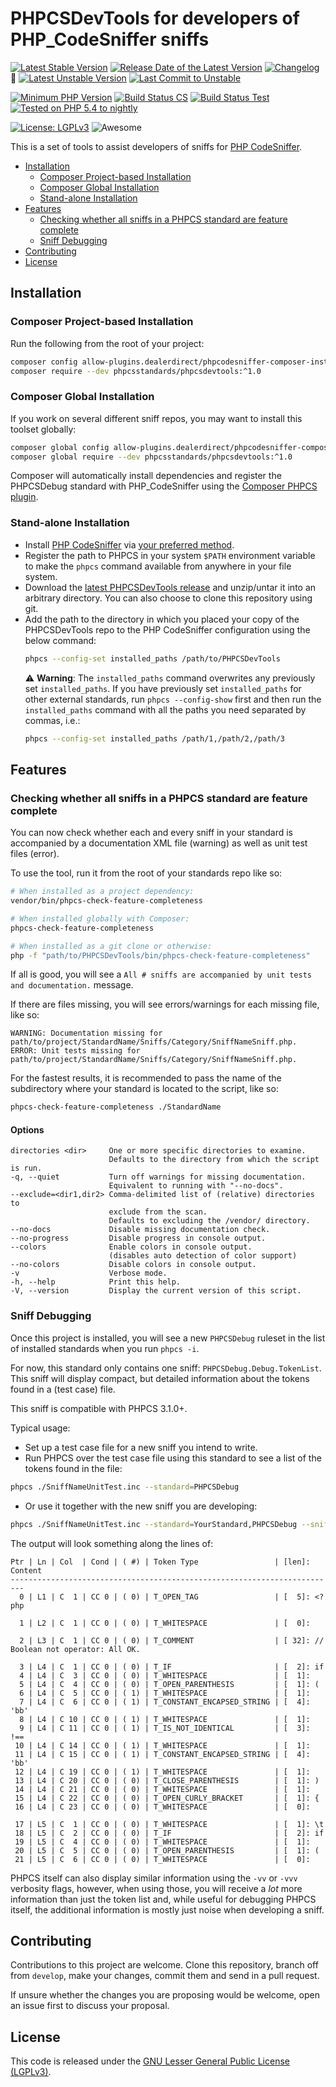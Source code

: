 PHPCSDevTools for developers of PHP_CodeSniffer sniffs
=====================================================

<div aria-hidden="true">

[![Latest Stable Version](https://poser.pugx.org/phpcsstandards/phpcsdevtools/v/stable)](https://packagist.org/packages/phpcsstandards/phpcsdevtools)
[![Release Date of the Latest Version](https://img.shields.io/github/release-date/PHPCSStandards/PHPCSDevTools.svg?maxAge=1800)](https://github.com/PHPCSStandards/PHPCSDevTools/releases)
[![Changelog](https://img.shields.io/github/v/release/PHPCSStandards/PHPCSDevTools?label=Changelog&sort=semver)](https://github.com/PHPCSStandards/PHPCSDevTools/blob/stable/CHANGELOG.md)
:construction:
[![Latest Unstable Version](https://img.shields.io/badge/unstable-dev--develop-e68718.svg?maxAge=2419200)](https://packagist.org/packages/phpcsstandards/phpcsdevtools#dev-develop)
[![Last Commit to Unstable](https://img.shields.io/github/last-commit/PHPCSStandards/PHPCSDevTools/develop.svg)](https://github.com/PHPCSStandards/PHPCSDevTools/commits/develop)

[![Minimum PHP Version](https://img.shields.io/packagist/php-v/phpcsstandards/phpcsdevtools.svg?maxAge=3600)](https://packagist.org/packages/phpcsstandards/phpcsdevtools)
[![Build Status CS](https://github.com/PHPCSStandards/PHPCSDevTools/actions/workflows/cs.yml/badge.svg)](https://github.com/PHPCSStandards/PHPCSDevTools/actions/workflows/cs.yml)
[![Build Status Test](https://github.com/PHPCSStandards/PHPCSDevTools/actions/workflows/test.yml/badge.svg)](https://github.com/PHPCSStandards/PHPCSDevTools/actions/workflows/test.yml)
[![Tested on PHP 5.4 to nightly](https://img.shields.io/badge/tested%20on-PHP%205.4%20|%205.5%20|%205.6%20|%207.0%20|%207.1%20|%207.2%20|%207.3%20|%207.4%20|%208.0%20|%208.1%20|%20nightly-brightgreen.svg?maxAge=2419200)](https://github.com/PHPCSStandards/PHPCSDevTools/actions?query=workflow%3ATest)

[![License: LGPLv3](https://poser.pugx.org/phpcsstandards/phpcsdevtools/license)](https://github.com/PHPCSStandards/PHPCSDevTools/blob/stable/LICENSE)
![Awesome](https://img.shields.io/badge/awesome%3F-yes!-brightgreen.svg)

</div>

This is a set of tools to assist developers of sniffs for [PHP CodeSniffer](https://github.com/squizlabs/PHP_CodeSniffer).

* [Installation](#installation)
    + [Composer Project-based Installation](#composer-project-based-installation)
    + [Composer Global Installation](#composer-global-installation)
    + [Stand-alone Installation](#stand-alone-installation)
* [Features](#features)
    + [Checking whether all sniffs in a PHPCS standard are feature complete](#checking-whether-all-sniffs-in-a-phpcs-standard-are-feature-complete)
    + [Sniff Debugging](#sniff-debugging)
* [Contributing](#contributing)
* [License](#license)


Installation
-------------------------------------------

### Composer Project-based Installation

Run the following from the root of your project:
```bash
composer config allow-plugins.dealerdirect/phpcodesniffer-composer-installer true
composer require --dev phpcsstandards/phpcsdevtools:^1.0
```

### Composer Global Installation

If you work on several different sniff repos, you may want to install this toolset globally:
```bash
composer global config allow-plugins.dealerdirect/phpcodesniffer-composer-installer true
composer global require --dev phpcsstandards/phpcsdevtools:^1.0
```

Composer will automatically install dependencies and register the PHPCSDebug standard with PHP_CodeSniffer using the [Composer PHPCS plugin](https://github.com/PHPCSStandards/composer-installer).


### Stand-alone Installation

* Install [PHP CodeSniffer](https://github.com/squizlabs/PHP_CodeSniffer) via [your preferred method](https://github.com/squizlabs/PHP_CodeSniffer#installation).
* Register the path to PHPCS in your system `$PATH` environment variable to make the `phpcs` command available from anywhere in your file system.
* Download the [latest PHPCSDevTools release](https://github.com/PHPCSStandards/PHPCSDevTools/releases) and unzip/untar it into an arbitrary directory.
    You can also choose to clone this repository using git.
* Add the path to the directory in which you placed your copy of the PHPCSDevTools repo to the PHP CodeSniffer configuration using the below command:
   ```bash
   phpcs --config-set installed_paths /path/to/PHPCSDevTools
   ```
   :warning: **Warning**: The `installed_paths` command overwrites any previously set `installed_paths`. If you have previously set `installed_paths` for other external standards, run `phpcs --config-show` first and then run the `installed_paths` command with all the paths you need separated by commas, i.e.:
   ```bash
   phpcs --config-set installed_paths /path/1,/path/2,/path/3
   ```


Features
------------------------------

### Checking whether all sniffs in a PHPCS standard are feature complete

You can now check whether each and every sniff in your standard is accompanied by a documentation XML file (warning) as well as unit test files (error).

To use the tool, run it from the root of your standards repo like so:
```bash
# When installed as a project dependency:
vendor/bin/phpcs-check-feature-completeness

# When installed globally with Composer:
phpcs-check-feature-completeness

# When installed as a git clone or otherwise:
php -f "path/to/PHPCSDevTools/bin/phpcs-check-feature-completeness"
```

If all is good, you will see a `All # sniffs are accompanied by unit tests and documentation.` message.

If there are files missing, you will see errors/warnings for each missing file, like so:
```
WARNING: Documentation missing for path/to/project/StandardName/Sniffs/Category/SniffNameSniff.php.
ERROR: Unit tests missing for path/to/project/StandardName/Sniffs/Category/SniffNameSniff.php.
```

For the fastest results, it is recommended to pass the name of the subdirectory where your standard is located to the script, like so:
```bash
phpcs-check-feature-completeness ./StandardName
```

#### Options
```
directories <dir>     One or more specific directories to examine.
                      Defaults to the directory from which the script is run.
-q, --quiet           Turn off warnings for missing documentation.
                      Equivalent to running with "--no-docs".
--exclude=<dir1,dir2> Comma-delimited list of (relative) directories to
                      exclude from the scan.
                      Defaults to excluding the /vendor/ directory.
--no-docs             Disable missing documentation check.
--no-progress         Disable progress in console output.
--colors              Enable colors in console output.
                      (disables auto detection of color support)
--no-colors           Disable colors in console output.
-v                    Verbose mode.
-h, --help            Print this help.
-V, --version         Display the current version of this script.
```


### Sniff Debugging

Once this project is installed, you will see a new `PHPCSDebug` ruleset in the list of installed standards when you run `phpcs -i`.

For now, this standard only contains one sniff: `PHPCSDebug.Debug.TokenList`.
This sniff will display compact, but detailed information about the tokens found in a (test case) file.

This sniff is compatible with PHPCS 3.1.0+.

Typical usage:
* Set up a test case file for a new sniff you intend to write.
* Run PHPCS over the test case file using this standard to see a list of the tokens found in the file:
```bash
phpcs ./SniffNameUnitTest.inc --standard=PHPCSDebug
```
* Or use it together with the new sniff you are developing:
```bash
phpcs ./SniffNameUnitTest.inc --standard=YourStandard,PHPCSDebug --sniffs=YourStandard.Category.NewSniffName,PHPCSDebug.Debug.TokenList
```

The output will look something along the lines of:
```
Ptr | Ln | Col  | Cond | ( #) | Token Type                 | [len]: Content
-------------------------------------------------------------------------
  0 | L1 | C  1 | CC 0 | ( 0) | T_OPEN_TAG                 | [  5]: <?php

  1 | L2 | C  1 | CC 0 | ( 0) | T_WHITESPACE               | [  0]:

  2 | L3 | C  1 | CC 0 | ( 0) | T_COMMENT                  | [ 32]: // Boolean not operator: All OK.

  3 | L4 | C  1 | CC 0 | ( 0) | T_IF                       | [  2]: if
  4 | L4 | C  3 | CC 0 | ( 0) | T_WHITESPACE               | [  1]:
  5 | L4 | C  4 | CC 0 | ( 0) | T_OPEN_PARENTHESIS         | [  1]: (
  6 | L4 | C  5 | CC 0 | ( 1) | T_WHITESPACE               | [  1]:
  7 | L4 | C  6 | CC 0 | ( 1) | T_CONSTANT_ENCAPSED_STRING | [  4]: 'bb'
  8 | L4 | C 10 | CC 0 | ( 1) | T_WHITESPACE               | [  1]:
  9 | L4 | C 11 | CC 0 | ( 1) | T_IS_NOT_IDENTICAL         | [  3]: !==
 10 | L4 | C 14 | CC 0 | ( 1) | T_WHITESPACE               | [  1]:
 11 | L4 | C 15 | CC 0 | ( 1) | T_CONSTANT_ENCAPSED_STRING | [  4]: 'bb'
 12 | L4 | C 19 | CC 0 | ( 1) | T_WHITESPACE               | [  1]:
 13 | L4 | C 20 | CC 0 | ( 0) | T_CLOSE_PARENTHESIS        | [  1]: )
 14 | L4 | C 21 | CC 0 | ( 0) | T_WHITESPACE               | [  1]:
 15 | L4 | C 22 | CC 0 | ( 0) | T_OPEN_CURLY_BRACKET       | [  1]: {
 16 | L4 | C 23 | CC 0 | ( 0) | T_WHITESPACE               | [  0]:

 17 | L5 | C  1 | CC 0 | ( 0) | T_WHITESPACE               | [  1]: \t
 18 | L5 | C  2 | CC 0 | ( 0) | T_IF                       | [  2]: if
 19 | L5 | C  4 | CC 0 | ( 0) | T_WHITESPACE               | [  1]:
 20 | L5 | C  5 | CC 0 | ( 0) | T_OPEN_PARENTHESIS         | [  1]: (
 21 | L5 | C  6 | CC 0 | ( 0) | T_WHITESPACE               | [  0]:
```

PHPCS itself can also display similar information using the `-vv` or `-vvv` verbosity flags, however, when using those, you will receive a *lot* more information than just the token list and, while useful for debugging PHPCS itself, the additional information is mostly just noise when developing a sniff.


Contributing
-------
Contributions to this project are welcome. Clone this repository, branch off from `develop`, make your changes, commit them and send in a pull request.

If unsure whether the changes you are proposing would be welcome, open an issue first to discuss your proposal.

License
-------
This code is released under the [GNU Lesser General Public License (LGPLv3)](http://www.gnu.org/copyleft/lesser.html).
